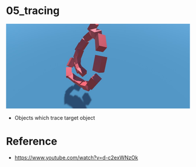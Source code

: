 # 05_tracing
![](art/art.jpg)

- Objects which trace target object

# Reference
- https://www.youtube.com/watch?v=d-c2exWNzOk